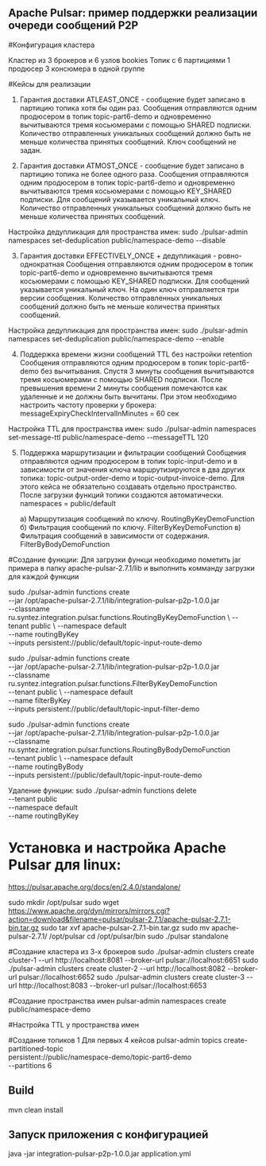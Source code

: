 ## Apache Pulsar: пример поддержки реализации очереди сообщений Р2Р

#Конфигурация кластера

Кластер из 3 брокеров и 6 узлов bookies
Топик с  6 партициями
1 продюсер
3 консюмера в одной группе

#Кейсы для реализации 
1. Гарантия доставки ATLEAST_ONCE - сообщение будет записано в партицию топика хотя бы один раз.
Сообщения отправляются одним продюсером в топик topic-part6-demo и одновременно вычитываются тремя косьюмерами с помощью SHARED подписки.
Количество отправленных уникальных сообщений должно быть не меньше количества принятых сообщений.
Ключ сообщений не задан. 

2. Гарантия доставки ATMOST_ONCE - сообщение будет записано в партицию топика не более одного раза.
Сообщения отправляются одним продюсером в топик topic-part6-demo и одновременно вычитываются тремя косьюмерами с помощью KEY_SHARED подписки.
Для сообщений указывается уникальный ключ. Количество отправленных уникальных сообщений должно быть не меньше количества принятых сообщений.

Настройка дедупликация для пространства имен:
sudo ./pulsar-admin namespaces set-deduplication public/namespace-demo --disable

3. Гарантия доставки EFFECTIVELY_ONCE + дедупликация - ровно-однократная
Сообщения отправляются одним продюсером в топик topic-part6-demo и одновременно вычитываются тремя косьюмерами с помощью KEY_SHARED подписки.
Для сообщений указывается уникальный ключ. На один ключ отправляется три версии сообщения.
Количество отправленных уникальных сообщений должно быть не меньше количества принятых сообщений.

Настройка дедупликация для пространства имен:
sudo ./pulsar-admin namespaces set-deduplication public/namespace-demo --enable

4. Поддержка времени жизни сообщений TTL без настройки retention
Сообщения отправляются одним продюсером в топик topic-part6-demo без вычитывания.
Спустя 3 минуты сообщения вычитываются тремя косьюмерами с помощью SHARED подписки.
После превышения времени 2 минуты сообщения помечаются как удаленные и не должны быть вычитаны.
При этом необходимо настроить частоту проверки у брокера:
messageExpiryCheckIntervalInMinutes = 60 сек

Настройка TTL для пространства имен:
sudo ./pulsar-admin namespaces set-message-ttl public/namespace-demo --messageTTL 120 

5. Поддержка маршрутизации и фильтрации сообщений
Сообщения отправляются одним продюсером в топик topic-input-demo и в зависимости от значения ключа маршрутизируются в два других топика:
topic-output-order-demo и topic-output-invoice-demo.
Для этого кейса не обязательно создавать отдельно пространство. После загрузки функций топики создаются автоматически.
namespaces = public/default

    а) Маршрутизация сообщений по ключу.
       RoutingByKeyDemoFunction
    б) Фильтрация сообщений по ключу.
       FilterByKeyDemoFunction
    в) Фильтрация сообщений в зависимости от содержания.
       FilterByBodyDemoFunction

#Создание функции:
Для загрузки функци необходимо пометить jar примера в папку apache-pulsar-2.7.1/lib
и выполнить комманду загрузки для каждой функции

sudo ./pulsar-admin functions create \
--jar /opt/apache-pulsar-2.7.1/lib/integration-pulsar-p2p-1.0.0.jar \
--classname ru.syntez.integration.pulsar.functions.RoutingByKeyDemoFunction \ 
--tenant public \ 
--namespace default \
--name routingByKey \
--inputs persistent://public/default/topic-input-route-demo

sudo ./pulsar-admin functions create \
--jar /opt/apache-pulsar-2.7.1/lib/integration-pulsar-p2p-1.0.0.jar \
--classname ru.syntez.integration.pulsar.functions.FilterByKeyDemoFunction \
--tenant public \ 
--namespace default \
--name filterByKey \
--inputs persistent://public/default/topic-input-filter-demo

sudo ./pulsar-admin functions create \
--jar /opt/apache-pulsar-2.7.1/lib/integration-pulsar-p2p-1.0.0.jar \
--classname ru.syntez.integration.pulsar.functions.RoutingByBodyDemoFunction \
--tenant public \ 
--namespace default \
--name routingByBody \
--inputs persistent://public/default/topic-input-route-demo

Удаление функции:
sudo ./pulsar-admin functions delete \
--tenant public \
--namespace default \
--name routingByKey  

# Установка и настройка Apache Pulsar для linux:
https://pulsar.apache.org/docs/en/2.4.0/standalone/

sudo mkdir /opt/pulsar
sudo wget https://www.apache.org/dyn/mirrors/mirrors.cgi?action=download&filename=pulsar/pulsar-2.7.1/apache-pulsar-2.7.1-bin.tar.gz
sudo tar xvf apache-pulsar-2.7.1-bin.tar.gz
sudo mv apache-pulsar-2.7.1/ /opt/pulsar
cd /opt/pulsar/bin
sudo ./pulsar standalone

#Создание кластера из 3-х брокеров
sudo ./pulsar-admin clusters create cluster-1 --url http://localhost:8081 --broker-url pulsar://localhost:6651
sudo ./pulsar-admin clusters create cluster-2 --url http://localhost:8082 --broker-url pulsar://localhost:6652
sudo ./pulsar-admin clusters create cluster-3 --url http://localhost:8083 --broker-url pulsar://localhost:6653

#Создание пространства имен
pulsar-admin namespaces create public/namespace-demo

#Настройка TTL у пространства имен

#Создание топиков
1 Для первых 4 кейсов
pulsar-admin topics create-partitioned-topic \
  persistent://public/namespace-demo/topic-part6-demo \
  --partitions 6
  
## Build
mvn clean install

## Запуск приложения с конфигурацией
java -jar integration-pulsar-p2p-1.0.0.jar application.yml
